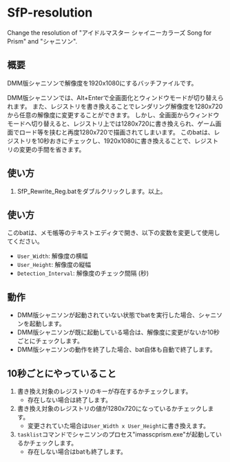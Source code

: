 # SfP-resolution
Change the resolution of "アイドルマスター シャイニーカラーズ Song for Prism" and "シャニソン".


## 概要

DMM版シャニソンで解像度を1920x1080にするバッチファイルです。

DMM版シャニソンでは、Alt+Enterで全画面化とウィンドウモードが切り替えられます。
また、レジストリを書き換えることでレンダリング解像度を1280x720から任意の解像度に変更することができます。
しかし、全画面からウィンドウモードへ切り替えると、レジストリ上では1280x720に書き換えられ、ゲーム画面でロード等を挟むと再度1280x720で描画されてしまいます。
このbatは、レジストリを10秒おきにチェックし、1920x1080に書き換えることで、レジストリの変更の手間を省きます。

## 使い方

1. SfP_Rewrite_Reg.batをダブルクリックします。以上。

## 使い方

このbatは、メモ帳等のテキストエディタで開き、以下の変数を変更して使用してください。

- `User_Width`: 解像度の横幅
- `User_Height`: 解像度の縦幅
- `Detection_Interval`: 解像度のチェック間隔 (秒)

## 動作

- DMM版シャニソンが起動されていない状態でbatを実行した場合、シャニソンを起動します。
- DMM版シャニソンが既に起動している場合は、解像度に変更がないか10秒ごとにチェックします。
- DMM版シャニソンの動作を終了した場合、bat自体も自動で終了します。

## 10秒ごとにやっていること

1. 書き換え対象のレジストリのキーが存在するかチェックします。
   - 存在しない場合は終了します。
2. 書き換え対象のレジストリの値が1280x720になっているかチェックします。
   - 変更されていた場合は`User_Width x User_Height`に書き換えます。
3. `tasklist`コマンドでシャニソンのプロセス"imasscprism.exe"が起動しているかチェックします。
   - 存在しない場合はbatも終了します。
